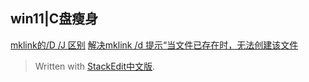 
## win11|C盘瘦身
[mklink的/D /J 区别](https://blog.csdn.net/notback/article/details/73604292)
[解决mklink /d 提示“当文件已存在时，无法创建该文件](https://zhuanlan.zhihu.com/p/604764869)

> Written with [StackEdit中文版](https://stackedit.cn/).
<!--stackedit_data:
eyJoaXN0b3J5IjpbMTkzNjk0MDM2N119
-->